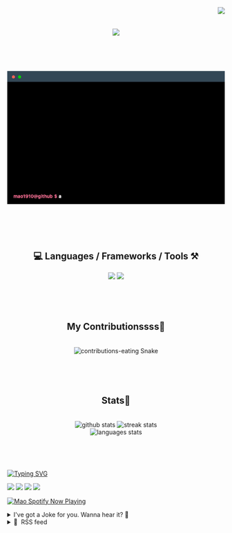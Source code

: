 <!-- VISITOR BADGE -->
<!-- https://github.com/hehuapei/visitor-badge -->

<img align="right" src="https://visitor-badge.laobi.icu/badge?page_id=mao1910.mao1910&left_color=%2379DAF9&right_color=%23FE6E96" />


<!-- TYPING SVG -->
<!-- https://github.com/DenverCoder1/readme-typing-svg -->

<h1 align="center">
    <img src="https://readme-typing-svg.herokuapp.com/?font=Righteous&size=35&center=true&vCenter=true&width=500&height=70&color=FE6E96&font=poppins&duration=5000&lines=Hi+There!+👋;+I'm+Mao!;" />
</h1>

<br/>


<!-- ABOUT ME TERMINAL -->
<h1 align="center">
<img src="./assets/terminal-5.gif" alt="Terminal" />
</h1>

<br/><br/><br/>


<!-- TECHNOLOGIES LOGOS -->
<!-- https://github.com/tandpfun/skill-icons -->

<h2 align="center">💻 Languages / Frameworks / Tools ⚒️</h2>
<div align="center">
    <img src="https://skillicons.dev/icons?i=javascript,typescript,angular,react,html,css,scss,bootstrap,cs,java,spring" />
    <img src="https://skillicons.dev/icons?i=flutter,firebase,supabase,mysql,git,github,gitlab,vscode,idea,maven,figma" />
</div>

<br/><br/><br/>


<!-- CONTRIBUTIONS SNAKE GAME -->
<!-- https://github.com/Platane/snk -->

<div align="center">
  <h2> My Contributionssss🐍 </h2>
  <br>
  <img alt="contributions-eating Snake" src="https://raw.githubusercontent.com/mao1910/mao1910/output/github-contribution-grid-snake.svg" />

  <!-- Four lines below suggested by Planate for Dark mode-->
  <picture>
  <source media="(prefers-color-scheme: dark)" srcset="github-snake-dark.svg" />
  <source media="(prefers-color-scheme: light)" srcset="github-snake.svg" />
  </picture>
  
  <br/><br/><br/>
</div>


<!-- GITHUB STATS -->
<!-- https://github.com/DenverCoder1/github-readme-streak-stats --> <!--  My Vercel -->
<!-- https://github.com/anuraghazra/github-readme-stats --> <!--  My own Vercel -->

<h2 align="center"> Stats📝 </h2>
  <br>
<div align=center>
  <img width=429 src="https://github-readme-stats-mao1910.vercel.app/api?username=mao1910&count_private=true&show_icons=true&theme=dracula&rank_icon=github&hide=contribs&border_radius=10&border_color=79DAF9" alt="github stats"/>
  <img width=396 src="https://github-readme-streak-stats-2235.vercel.app?user=mao1910&count_private=true&theme=dracula&currStreakNum=79DAF9&currStreakLabel=FE6E96&border_radius=10&border=79DAF9" alt="streak stats"/>
  <br/>
  <img src="https://github-readme-stats-mao1910.vercel.app/api/top-langs/?username=mao1910&layout=compact&theme=dracula&border_radius=10&size_weight=0.5&count_weight=0.5&border_color=79DAF9" alt="languages stats" />
</div>

<br/><br/><br/>


<!-- FOOTER -->
<!-- https://github.com/DenverCoder1/readme-typing-svg -->
<!-- https://readme-typing-svg.demolab.com/demo/ -->

<a href="https://git.io/typing-svg"><img src="https://readme-typing-svg.demolab.com?font=Poppins&pause=1000&color=FE6E96&width=535&lines=Thanks+for+dropping+by!;Feel+free+to+check+any+of+the+Socials+below+%F0%9F%91%87;Or+the+Joke+Of+The+Day+if+you're+down+for+a+giggle+%F0%9F%98%9D;Hope+to+see+you+again+%F0%9F%91%8A;Uh%3F+You're+still+here%3F;Well...+I'm+running+out+of+things+to+say...;Tell+you+what%2C+due+to+your+effort+and+perseverance%2C;I+shall+present+you+with+a+short+poem%3A;%22To+code%2C+or+not+to+code%2C+that+is+the+question%3A;Whether+'tis+nobler+in+the+IDE+to+debug;The+errors+and+issues+of+outrageous+software%2C;Or+to+take+up+the+keyboard+against+a+sea+of+bugs;And+by+coding%2C+end+them.%22;by+William+Shakespeare%2C+probably.+;Pretty+sure+that's+Hamlet's.;Alrighty%2C+this+has+been+fun.;But+I'll+restart+the+loop+now...+see+ya+soon!" alt="Typing SVG" /></a>


<!--  SOCIAL NETWORKS -->
<!-- https://github.com/alexandresanlim/Badges4-README.md-Profile -->

  <div> 
    <a href="https://www.deviantart.com/madeinkobaia/art/my-profile-is-under-construction-265626465" target="_blank"><img src="https://img.shields.io/badge/-LinkedIn-%230077B5?style=for-the-badge&logo=linkedin&logoColor=white" target="_blank"></a> <!-- ADD LINKEDIN PROFILE -->
    <a href = "https://www.nicepng.com/ourpic/u2q8o0t4t4r5o0r5_website-under-construction-png-graphic-transparent-website-under/"><img src="https://img.shields.io/badge/Portfolio-4285F4?style=for-the-badge&logo=Google-chrome&logoColor=white" target="_blank"></a> <!-- ADD PORTFOLIO WEBSITE -->
    <a href="https://discord.gg" target="_blank"><img src="https://img.shields.io/badge/Discord-7289DA?style=for-the-badge&logo=discord&logoColor=white" target="_blank"></a> <!-- ADD DISCORD --> <!-- User or Server? -->
    <a href = "mailto:mao1910dev@gmail.com"><img src="https://img.shields.io/badge/Gmail-D14836?style=for-the-badge&logo=gmail&logoColor=white" target="_blank"></a>
  </div>


<!-- SPOTIFY PLAYING-->
<!-- https://github.com/novatorem/novatorem --> <!-- My own Vercel deployment-->

[<img width=438px src="https://spotify-now-playing-git-main-mao1910.vercel.app//api/spotify/?border_color=FE6E96" alt="Mao Spotify Now Playing" />](https://open.spotify.com/user/31542et242zglhf42ydrtqgvuvde)


<!-- JOKE OF THE DAY -->
<!-- https://github.com/ABSphreak/readme-jokes --> <!-- My own Vercel deployment-->

<details>
<summary>I've got a Joke for you. Wanna hear it? 🙈</summary>

<br/>

 <tr>
 <td style="padding-top:4px"><img src = "https://readme-jokes-git-master-mao1910.vercel.app/api?&theme=dracula"></td>
 </tr>

</details>


<!-- RSS FEED -->
<!-- https://github.com/gautamkrishnar/blog-post-workflow -->

<details>
<summary>📕 &nbsp;RSS feed</summary>

<br/>


<!-- BLOG-POST-LIST:START -->
 #### - [Low-Code Challenges: What's Next](https://dev.to/devteam/low-code-challenges-whats-next-5a9d) 
 <details><summary>Article</summary> <blockquote>
<p>What hurdles have you faced with low-code programming? What do you see in the future for this approach to software development?</p>
</blockquote>

<p>Follow the DEVteam for more discussions and online camaraderie!</p>


<div class="ltag__user ltag__user__id__1">
  <a href="/devteam" class="ltag__user__link profile-image-link">
    <div class="ltag__user__pic">
      <img src="https://res.cloudinary.com/practicaldev/image/fetch/s--DGMHY8k9--/c_limit%2Cf_auto%2Cfl_progressive%2Cq_auto%2Cw_800/https://res.cloudinary.com/practicaldev/image/fetch/s--DG4H-3cI--/c_fill%2Cf_auto%2Cfl_progressive%2Ch_150%2Cq_auto%2Cw_150/https://dev-to-uploads.s3.amazonaws.com/uploads/organization/profile_image/1/d908a186-5651-4a5a-9f76-15200bc6801f.jpg" alt="devteam image">
    </div>
  </a>
  <div class="ltag__user__content">
    <h2>
      <a href="/devteam" class="ltag__user__link">The DEV Team</a>
      Follow
    </h2>
    <div class="ltag__user__summary">
      <a href="/devteam" class="ltag__user__link">
        The team behind this very platform. 😄
      </a>
    </div>
  </div>
</div>
 

 </details> 
 <hr /> 

 #### - [The Roadmap to Web Dev Mastery (Best Resources)](https://dev.to/codewithshahan/the-roadmap-to-web-dev-mastery-best-resources-2o1m) 
 <details><summary>Article</summary> <p>The reality of today's web development landscape is far more complex. Vanilla CSS and JavaScript are no longer the norm for building web apps; instead, there's a myriad of frameworks and libraries. This choice can be bewildering for beginners. Moreover, once you've picked a technology to learn, the question looms: How can you efficiently acquire these skills for free?</p>

<p>By the end of this journey, you'll not only find answers to these questions but also discover a treasure trove of free resources to transform from a complete beginner into a <a href="https://youtu.be/vRsJH-GjHsQ">capable web developer</a>. Additionally, I'll unveil three critical mistakes you should avoid. </p>

<p>But before we delve into the intricacies of various technologies, let's grasp the fundamental workings of a website.</p>

<p><em>You can watch my YT video regarding to this article:</em><br>
<iframe width="710" height="399" src="https://www.youtube.com/embed/_s71XCQ7BbQ">
</iframe>
</p>

<h2>
  
  
  🏗 How Website Works
</h2>

<p>At its core, a website is simply a collection of files stored on a server. These files can be accessed through a web browser like Chrome or Firefox, which sends requests to the server via the internet. The server, in turn, may execute operations such as storing relevant data using a database. </p>

<p>When you're coding for what users see in their browsers, you're venturing into front-end development. Conversely, if you're coding for the server's actions upon receiving requests, you're diving into back-end development. You can choose to master both aspects, so you'll become a full-stack developer, but keep in mind that excelling in just one of these domains is a valuable achievement in itself.</p>

<h2>
  
  
  🥢Fronted Mastery
</h2>

<h3>
  
  
  HTML &amp; CSS
</h3>

<p>Let's commence with front-end development. HTML, CSS, and JavaScript serve as the foundational building blocks in this realm. To comprehend their roles, consider a "Sign In" button on Netflix. HTML declares the button's existence to the browser, CSS specifies that it should be red with white text, and JavaScript dictates the actions to be taken upon clicking the button. However, there's a common pitfall here—spending excessive time on tutorials for these languages. </p>

<p>Learning by doing is the key, and interactive platforms like W3Schools are your allies. For HTML, work through exercises until you reach HTML graphics. Cover everything up to the CSS grid for CSS and explore the JS HTML DOM for JavaScript. Test your knowledge with quizzes and exercises.</p>

<p>CSS has a reputation for being time-consuming and challenging to debug, as it doesn't provide explicit error messages. To tackle this, consider employing a CSS framework, such as Bootstrap or Tailwind CSS. Bootstrap offers pre-built components, but customization can be limited, and your site may look generic. In contrast, Tailwind CSS grants you greater control over aesthetics and boasts excellent documentation. To master it, learn how to create custom components with Tailwind CSS.</p>

<h3>
  
  
  JavaScript
</h3>

<p>Switching gears to JavaScript, we aim to optimize our workflow. When using JavaScript to build a project, you'll notice that HTML and JavaScript reside in separate files, requiring multiple updates when modifying a component. This disjointed workflow can hinder productivity. To address this issue, we turn to JavaScript frameworks, with two popular choices being Angular and React. Angular, a full-fledged framework, has a steep learning curve, while React, a flexible JavaScript library, is more beginner-friendly, especially if you've already grasped JavaScript. Dive into React using the official "Intro to React" tutorial to build a tic-tac-toe game, and then explore its main concepts.</p>

<h2>
  
  
  Building Portfolio
</h2>

<p>With a solid grasp of front-end development, it's time to assemble your portfolio. This brings us to another significant mistake—creating a portfolio prematurely. Build more projects first. Select projects that resonate with your daily life, such as a note-taking web app or a workout tracker. The aim is to demonstrate your ability to create functional web apps, which will undoubtedly make you more appealing to potential employers.</p>

<h2>
  
  
  💻Backend Mastery
</h2>

<p>If you've absorbed all this knowledge and become a proficient front-end developer, you could consider your journey complete. However, if you hunger for more, it's time to delve into back-end development. In the realm of back-end development, you write code for servers to perform operations like data storage, retrieval, or interfacing with other servers. Java with Spring and Python with Django are viable options, but for a swifter route, Node.js with JavaScript is recommended. Leveraging your existing JavaScript knowledge, Node.js offers a seamless transition to server-side programming.</p>

<p>Node.js enables you to run JavaScript on servers, facilitating the backend logic while using JavaScript code. Express, a popular library, simplifies backend development. Begin by building an app from scratch with Express and MongoDB, a NoSQL database, using tutorials like the one by Traversy Media. Embrace the learning process by tackling challenges, referring to documentation, and seeking help online—the skills you acquire now will serve you well as a software engineer.</p>

<p>To complete the journey, build a WhatsApp clone by following a beginner-friendly tutorial. Return to the front-end projects you created and integrate a backend. You now possess the skills and a portfolio of projects and are ready to seek job opportunities. Beware, though—many aspiring developers stumble at the final hurdle by neglecting interview preparation. While smaller companies may hire based on skills alone, larger organizations conduct interviews with specific questions. Don't let your hard-earned skills go to waste; equip yourself with the knowledge and techniques required for successful interviews.</p>

<p><em><strong>Bright Data Can Help You Access the World of Web Data</strong></em><br>
Instead of wasting countless hours watching tutorials, why not take into account the priceless tool that <a href="https://get.brightdata.com/codewithshahan">Bright Data</a> provides? This amazing #1 web platform gives you the tools to convert webpages into structured data by giving you access to powerful web scrapers, award-winning proxy networks, and ready-to-use datasets for download. It is the top web data platform in the globe, and it will give your coding projects a boost.</p>

<h2>
  
  
  😎Conclusion
</h2>

<p>This concludes our journey. Remember, the path to becoming a proficient web developer is marked by hands-on learning, continuous improvement, and a commitment to honing your skills. Good luck on your coding adventure!</p>

<h2>
  
  
  <em>Best free resources to learn web development:</em>
</h2>

<p>🏗 Frontend web development<br>
👉 HTML: <a href="https://www.w3schools.com/">https://www.w3schools.com/</a><br>
👉 CSS: <a href="https://www.w3schools.com/css/default.asp">https://www.w3schools.com/css/default.asp</a><br>
👉 Javascript: <a href="https://www.w3schools.com/js/default.asp">https://www.w3schools.com/js/default.asp</a><br>
👉 Tailwind Documentation: <a href="https://tailwindcss.com/docs">https://tailwindcss.com/docs</a><br>
👉 Intro to React: <a href="https://react.dev/learn/tutorial-tic-tac-toe">https://react.dev/learn/tutorial-tic-tac-toe</a><br>
👉 React Basics: <a href="https://legacy.reactjs.org/docs/hello-world.html">https://legacy.reactjs.org/docs/hello-world.html</a><br>
👉 React Tailwind Project by Traversy Media: <a href="https://youtu.be/FiGmAI5e91M?si=Sj8GP7x9M9XAa29U">https://youtu.be/FiGmAI5e91M?si=Sj8GP7x9M9XAa29U</a></p>

<p>💻 Back end development<br>
👉 NodeJS with Express and MongoDB by Traversy media: <br>
<a href="https://www.youtube.com/watch?v=SBvmnHTQIPY&amp;t=0s">https://www.youtube.com/watch?v=SBvmnHTQIPY&amp;t=0s</a>  </p>

<p>👉 Express documentation: <a href="https://expressjs.com/en/api.html">https://expressjs.com/en/api.html</a></p>

<p>👨‍💻 Full stack development<br>
 👉 🔴 Build a Whatsapp Clone with MERN: <a href="https://www.youtube.com/watch?v=gzdQDxzW2Tw&amp;t=0s">https://www.youtube.com/watch?v=gzdQDxzW2Tw&amp;t=0s</a></p>

<p>Stay connected with me:<br>
🔗 LinkedIn: linkedin.com/in/codewithshahan/<br>
📹 YouTube : <a href="https://www.youtube.com/programmingwithshahan">https://www.youtube.com/programmingwithshahan</a><br>
🐦 Twitter : twitter.com/shahancd</p>

 </details> 
 <hr /> 

 #### - [Stop throwing errors like this, do that instead!](https://dev.to/ksawery297/stop-throwing-errors-like-this-do-that-instead-354) 
 <details><summary>Article</summary> <p>Hello everyone. I'm sure at least one of you handles errors by printing something or leaving it by default. It's time to change that! Say hello to awesome-errors! Awesome errors is a library to handle errors with readability and simplicity in mind. Here's an example of how the output looks:<br>
</p>

<div class="highlight js-code-highlight">
<pre class="highlight plaintext"><code>[error]: something went wrong
--------------------------------------------------
=&gt; file:///path/dist/main.js:28
27: try {
28:     throw new Error("something went wrong");
29: }
</code></pre>

</div>



<p>The error is easily shown with the call stack. Here's how to install it:</p>

<ol>
<li>Run: <code>npm install awesome-errors</code>
</li>
<li>Import it using <code>import AError from "awesome-errors"</code>
</li>
<li>Try to throw an error like this:
</li>
</ol>

<div class="highlight js-code-highlight">
<pre class="highlight plaintext"><code>try {
    throw new Error("something went wrong");
} catch (error) {
    new AError(error);
}
</code></pre>

</div>



<p>That's it! It was that simple to convert your errors to be more beautiful ✨. </p>

<p>Please leave a star below: <br>
<a href="https://github.com/ksawery29/awesome-errors">https://github.com/ksawery29/awesome-errors</a></p>

 </details> 
 <hr /> 

 #### - [Cheerio & ChatGPT: A Primer on Web Scraping with Node.js](https://dev.to/bytebricks/cheerio-chatgpt-a-primer-on-web-scraping-with-nodejs-4klf) 
 <details><summary>Article</summary> <p>Hey there fellow data digger (we dig at <a href="https://bytebricks.ai/">bytebricks.ai</a>)! The web is a treasure trove of information waiting to be unearthed. And guess what? With a sprinkle of <a href="https://cheerio.js.org/">Cheerio</a> and a dash of <a href="https://nodejs.org/en">Node.js</a>, you can turn your code into a data-gathering wizard.</p>

<p>But, hey, let's add a fun twist to it! Ever heard of <a href="https://chat.openai.com/">ChatGPT</a>? 😂 This buddy can take a peek at HTML and whip up the Cheerio code you need to grab that data. Let’s dive into this delicious bowl of Cheerio (pun totally intended) and see how we can make web scraping a breeze.</p>

<h2>
  
  
  Prepping Up
</h2>

<p>Before we start, make sure Node.js is comfortably nestled in your machine. Create a cozy little space for your project, hop into that directory via the terminal, and kickstart a new Node.js project with a simple:<br>
</p>

<div class="highlight js-code-highlight">
<pre class="highlight plaintext"><code>npm init -y
</code></pre>

</div>



<p>Next up, let’s invite Cheerio and <a href="https://github.com/axios/axios">Axios</a> (our trusty HTTP client) to the party with:<br>
</p>

<div class="highlight js-code-highlight">
<pre class="highlight plaintext"><code>npm install cheerio axios
</code></pre>

</div>



<h2>
  
  
  Snagging that HTML
</h2>

<p>Alright, with the gang all set, let’s nab the HTML of the website we’re eyeing. For this little adventure, we’re gonna pretend we’re extracting goodies from a make-believe e-commerce site.<br>
</p>

<div class="highlight js-code-highlight">
<pre class="highlight plaintext"><code>const axios = require('axios');

async function fetchHTML(url) {
  const { data } = await axios.get(url);
  return data;
}

const url = 'https://fictional-ecommerce-site.com';
fetchHTML(url).then(console.log);
</code></pre>

</div>



<h2>
  
  
  Let Cheerio Lead the Way
</h2>

<p>Got the HTML? Sweet! Now, let’s hand it over to Cheerio for some parsing action.<br>
</p>

<div class="highlight js-code-highlight">
<pre class="highlight plaintext"><code>const cheerio = require('cheerio');

async function parseHTML(html) {
  const $ = cheerio.load(html);

  // Let’s pretend each product is nestled
  $('.product').each((i, element) =&gt; {
    const title = $(element).find('.product-title').text();
    const price = $(element).find('.product-price').text();

    console.log(`${title}: ${price}`);
  });
}

fetchHTML(url).then(html =&gt; parseHTML(html));
</code></pre>

</div>



<p>See what we did there? It’s like we’re using <strong>jQuery!</strong>, but with the turbo engines of Node.js.</p>

<h2>
  
  
  ChatGPT comes handy
</h2>

<p>Now for the cherry on top! ChatGPT can take a look at HTML and conjure up the Cheerio code you need to snatch that data. Just feed it the HTML, and voila, you’ve got your data extraction code ready to roll. It's like having a buddy who writes code while you munch on snacks!</p>

<h2>
  
  
  Polishing Your Data Scooper
</h2>

<p>Crafting a web scraper is kinda like brewing the perfect cup of coffee. It needs a little tinkering to hit that sweet spot between speed and accuracy. With Cheerio, Node.js, and a little help from ChatGPT, you’ve got a solid start. Don’t forget to handle those pesky paginations, asynchronous loads, and rate limits to scrape like a pro!😎</p>

<h2>
  
  
  Further
</h2>

<p>You need to make data useful! at bytebricks we build using a Laravel backend and a Vue front, we find that fast to market and Laravel using SQL have a low ongoing overhead cost! not to mention the magic of <a href="https://laravel.com/docs/10.x/eloquent">Eloquent</a> as in this example of <a href="https://dev.to/bytebricks/unleashing-the-power-of-wherehas-in-laravel-jip">whereHas</a> or the very easy integration of <a href="https://dev.to/bytebricks/integrating-aws-simple-email-service-ses-with-laravel-a-comprehensive-guide-1lj3">AWS SES</a>!</p>

 </details> 
 <hr /> 

 #### - [Rants of a Beginner Techie3](https://dev.to/golden_builds/rants-of-a-beginner-techie3-326f) 
 <details><summary>Article</summary> <p>Hello and welcome to another episode of "Rants of a Beginner Techie!" It might seem a bit odd that I change my greeting each time, but I enjoy keeping things spontaneous.</p>

<p>Today, as usual, I've got a lot to talk about, and I hope you find something valuable or relatable in what I'm sharing.</p>

<p>Lately, I've been working on a project (it's a secret for now, but I'll reveal it once it's ready). This marks my first real portfolio project. Even though I know HTML, CSS, C, and I'm currently learning Python, this project feels distinct from the ones I did during courses or experiments while learning. It's challenging, and honestly, it feels a bit strange. At times, I even wonder if I'm a bit crazy because a voice in my head keeps saying, "Are you nuts? You'll never finish this!" But I'm not disheartened because I've learned a lot from my past failures. I've gained more programming knowledge and a deeper understanding of tech in general. I'm approaching this project with a startup mindset because I believe that portfolio projects should have a purpose. If I'm going to present them to potential employers, shouldn't they aim to solve real problems? With each passing day, I'm starting to see programming languages as tools for solving problems and building software. I'm building and learning because I want to solve problems I'm passionate about. What interests you? Find a problem and create a solution! Trust me; it's a fantastic way to create a perfect portfolio project. I'm putting my heart into this project.</p>

<p>To be honest, others may have already devised solutions to similar problems, but that shouldn't discourage you. Why? Because we're all unique, and my approach to solving a problem might differ from yours. In fact, I've learned a thing or two by observing someone else's approach, and I'm open to learning more!</p>

<p>I also noticed something else that I'd like to share in today's rant. Some months ago, I frequently experienced burnout, even though I read blogs and watched tech videos. I couldn't pinpoint the cause of my burnout until recently.</p>

<p>I had turned tech into an idol, making it a "do or die" for me. I stopped doing the things I loved and dedicated more time to learning. It's not that I wasn't happy learning new things, but I felt like I was losing myself. I no longer had time for other things I enjoyed. Burnout slowly crept in, and I felt drained every day. So, my advice to anyone reading this, especially beginner techies, is simple: "Just because you're pursuing a tech career or dream doesn't mean you should forget who you are or neglect your family and friends. Be yourself but with a touch of tech." This approach helped me prevent burnout because my mind no longer viewed it as a burdensome task.</p>

<p>Remember to have fun and enjoy the journey! I'm starting to realize that it's a journey, not just a destination.</p>

<p>I'll conclude today's episode with a quote:</p>

<blockquote>
<p>"Embrace the tech journey, but don't forget to dance to the rhythm of your own passions along the way."</p>
</blockquote>

<p>Thanks for reading! I hope you enjoyed the article. You can reach me on <a href="https://twitter.com/Golden_builds">Twitter</a> or send me an email at <a href="mailto:goldisaac33@gmail.com">goldisaac33@gmail.com</a>. I appreciate you all. See you next time!</p>

 </details> 
 <hr /> 
<!-- BLOG-POST-LIST:END -->
</table>
</details>


<!-- TODO
Change the 3stats boxes around, possibly two on top and one on bottom
Fix RSSfeed
Fix Spotify Playlists
Fix Socials [Portfolio, Discord, Linkedin]
In the future, add Public Repositories of Selected Projects
-->
